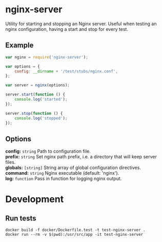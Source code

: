 # nginx-server
Utility for starting and stopping an Nginx server. Useful when testing an nginx configuration, having a
start and stop for every test.

## Example

```javascript
var nginx = require('nginx-server');

var options = {
    config: __dirname + '/test/stubs/nginx.conf',
};

var server = nginx(options);

server.start(function () {
    console.log('started');
});

server.stop(function () {
    console.log('stopped');
});
```

## Options

**config:** `string` Path to configuration file.  
**prefix:** `string` Set nginx path prefix, i.e. a directory that will keep server files.   
**globals:** `[string]` String array of global configuration directives.  
**command:** `string` Nginx executable (default: 'nginx').  
**log:** `function` Pass in function for logging nginx output.  

# Development

## Run tests

```
docker build -f docker/Dockerfile.test -t test-nginx-server .
docker run --rm -v $(pwd):/usr/src/app -it test-nginx-server
```
